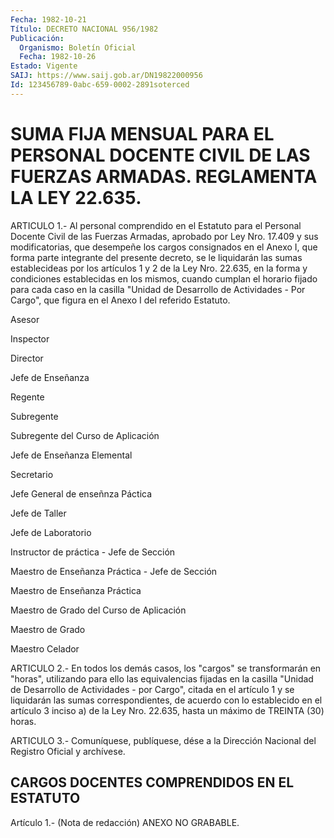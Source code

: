 ```yaml
---
Fecha: 1982-10-21
Título: DECRETO NACIONAL 956/1982
Publicación:
  Organismo: Boletín Oficial
  Fecha: 1982-10-26
Estado: Vigente
SAIJ: https://www.saij.gob.ar/DN19822000956
Id: 123456789-0abc-659-0002-2891soterced
---
```

# SUMA FIJA MENSUAL PARA EL PERSONAL DOCENTE CIVIL DE LAS FUERZAS ARMADAS. REGLAMENTA LA LEY 22.635.

<a id="1"></a>
ARTICULO  1.-  Al  personal comprendido en el Estatuto para el Personal Docente Civil de  las  Fuerzas  Armadas,  aprobado por Ley Nro.  17.409  y  sus  modificatorias,  que  desempeñe  los   cargos consignados  en el Anexo I, que forma parte integrante del presente decreto,  se  le    liquidarán  las  sumas  establecideas  por  los artículos 1 y 2 de la  Ley  Nro.  22.635, en la forma y condiciones establecidas en los mismos, cuando  cumplan  el horario fijado para cada caso en la casilla "Unidad de Desarrollo  de Actividades - Por Cargo",  que  figura  en  el  Anexo  I del referido Estatuto.

Asesor

Inspector

Director

Jefe de Enseñanza

Regente

Subregente

Subregente del Curso de Aplicación

Jefe de Enseñanza Elemental

Secretario

Jefe General de enseñnza Páctica

Jefe de Taller

Jefe de Laboratorio

Instructor de práctica - Jefe de Sección

Maestro de Enseñanza Práctica - Jefe de Sección

Maestro de Enseñanza Práctica

Maestro de Grado del Curso de Aplicación

Maestro de Grado

Maestro Celador

<a id="2"></a>
ARTICULO  2.-  En  todos  los  demás  casos,  los  "cargos" se transformarán  en  "horas",  utilizando para ello las equivalencias fijadas en la casilla "Unidad  de  Desarrollo  de Actividades - por Cargo",  citada  en  el  artículo  1  y  se  liquidarán  las  sumas correspondientes, de acuerdo con lo establecido  en  el  artículo 3 inciso  a)  de la Ley Nro. 22.635, hasta un máximo de TREINTA  (30) horas.

<a id="3"></a>
ARTICULO 3.- Comuníquese, publíquese, dése a la Dirección Nacional del Registro Oficial y archívese.

## CARGOS DOCENTES COMPRENDIDOS EN EL ESTATUTO

<a id="1"></a>
Artículo 1.- (Nota de redacción) ANEXO NO GRABABLE.